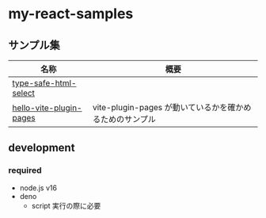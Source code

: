 # my-react-samples

## サンプル集

<!-- prettier-ignore -->
|名称|概要|
|-|-|
|[type-safe-html-select](https://kagurazaka-0.github.io/my-react-samples/202207-type-safe-html-select/)||
|[hello-vite-plugin-pages](https://kagurazaka-0.github.io/my-react-samples/202206-hello-vite-plugin-pages/)|vite-plugin-pages が動いているかを確かめるためのサンプル|

## development

### required

- node.js v16
- deno
  - script 実行の際に必要
